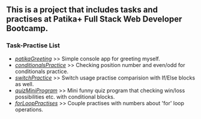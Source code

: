 ## This is a project that includes tasks and practises at Patika+ Full Stack Web Developer Bootcamp.

### Task-Practise List
- [_patikaGreeting_](https://github.com/Chessfull/PatikaBootcamp/blob/main/PatikaGreeting.cs) >> Simple console app for greeting myself.
- [_conditionalsPractice_](https://github.com/Chessfull/patikaGreeting/blob/main/ConditionalsPractice.cs) >> Checking position number and even/odd for conditionals practice.
- [_switchPractice_](https://github.com/Chessfull/PatikaBootcamp/blob/main/SwitchPractise.cs) >> Switch usage practise comparision with If/Else blocks as well.
- [_quizMiniProgram_](https://github.com/Chessfull/PatikaBootcamp/blob/main/QuizProgramPractise.cs) >> Mini funny quiz program that checking win/loss possibilities etc. with conditional blocks.
- [_forLoopPractises_](https://github.com/Chessfull/PatikaBootcamp/blob/main/ForLoopPractises.cs) >> Couple practises with numbers about 'for' loop operations.
